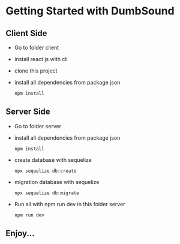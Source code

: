 # Getting Started with DumbSound


## Client Side

- Go to folder client

- install react js with cli 

- clone this project

- install all dependencies from package json

  ```
  npm install
  ```

## Server Side

- Go to folder server

- install all dependencies from package json

  ```
  npm install
  ```

- create database with sequelize

  ```
  npx sequelize db:create   
  ```

- migration database with sequelize

  ```
  npx sequelize db:migrate
  ```

- Run all with npm run dev in this folder server

  ```
  npm run dev   
  ```

## Enjoy...

